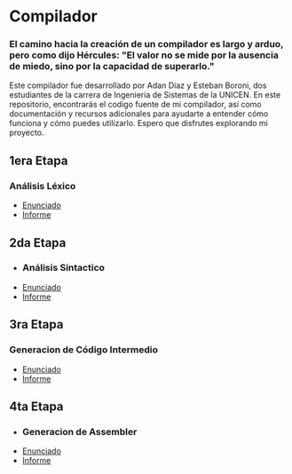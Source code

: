 # Compilador
### El camino hacia la creación de un compilador es largo y arduo, pero como dijo Hércules: "El valor no se mide por la ausencia de miedo, sino por la capacidad de superarlo." 
Este compilador fue desarrollado por Adan Diaz y Esteban Boroni, dos estudiantes de la carrera de Ingenieria de Sistemas de la UNICEN. 
En este repositorio, encontrarás el codigo fuente de mi compilador, así como documentación y recursos adicionales para ayudarte a entender cómo funciona y cómo puedes utilizarlo. 
Espero que disfrutes explorando mi proyecto.

## 1era Etapa
### Análisis Léxico
- [Enunciado](https://github.com/Adanzin/Compilador/blob/64f4eddf78889350369647272953f2bbe5005324/AnalisisLexico.pdf)
- [Informe](https://github.com/Adanzin/Compilador/blob/5338962fd4a84cfcc1d3fcaff118db0c2aedbbc0/Informe-1eraEntrega.pdf)

## 2da Etapa
- ### Análisis Sintactico
- [Enunciado](https://github.com/Adanzin/Compilador/blob/64f4eddf78889350369647272953f2bbe5005324/AnalisisSintactico.pdf)
- [Informe](https://github.com/Adanzin/Compilador/blob/5338962fd4a84cfcc1d3fcaff118db0c2aedbbc0/Informe-2daEntrega.pdf)

## 3ra Etapa
  ### Generacion de Código Intermedio
- [Enunciado](https://github.com/Adanzin/Compilador/blob/64f4eddf78889350369647272953f2bbe5005324/Generacion%20de%20C%C3%B3digo%20Intermedio.pdf)
- [Informe](https://github.com/Adanzin/Compilador/blob/5338962fd4a84cfcc1d3fcaff118db0c2aedbbc0/Informe-3eraEntrega.pdf)

## 4ta Etapa
- ### Generacion de Assembler
- [Enunciado](https://github.com/Adanzin/Compilador/blob/64f4eddf78889350369647272953f2bbe5005324/Generacion%20de%20Assembler.pdf)
- [Informe](https://github.com/Adanzin/Compilador/blob/5338962fd4a84cfcc1d3fcaff118db0c2aedbbc0/Informe-4taEntrega.pdf)
